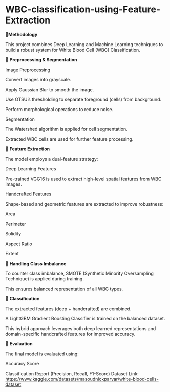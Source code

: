 # WBC-classification-using-Feature-Extraction
📌**Methodology**

This project combines Deep Learning and Machine Learning techniques to build a robust system for White Blood Cell (WBC) Classification.

🔹 **Preprocessing & Segmentation**

Image Preprocessing

Convert images into grayscale.

Apply Gaussian Blur to smooth the image.

Use OTSU’s thresholding to separate foreground (cells) from background.

Perform morphological operations to reduce noise.

Segmentation

The Watershed algorithm is applied for cell segmentation.

Extracted WBC cells are used for further feature processing.

🔹 **Feature Extraction**

The model employs a dual-feature strategy:

Deep Learning Features

Pre-trained VGG16 is used to extract high-level spatial features from WBC images.

Handcrafted Features

Shape-based and geometric features are extracted to improve robustness:

Area

Perimeter

Solidity

Aspect Ratio

Extent

🔹 **Handling Class Imbalance**

To counter class imbalance, SMOTE (Synthetic Minority Oversampling Technique) is applied during training.

This ensures balanced representation of all WBC types.

🔹 **Classification**

The extracted features (deep + handcrafted) are combined.

A LightGBM Gradient Boosting Classifier is trained on the balanced dataset.

This hybrid approach leverages both deep learned representations and domain-specific handcrafted features for improved accuracy.

🔹 **Evaluation**

The final model is evaluated using:

Accuracy Score

Classification Report (Precision, Recall, F1-Score)
Dataset Link: https://www.kaggle.com/datasets/masoudnickparvar/white-blood-cells-dataset
